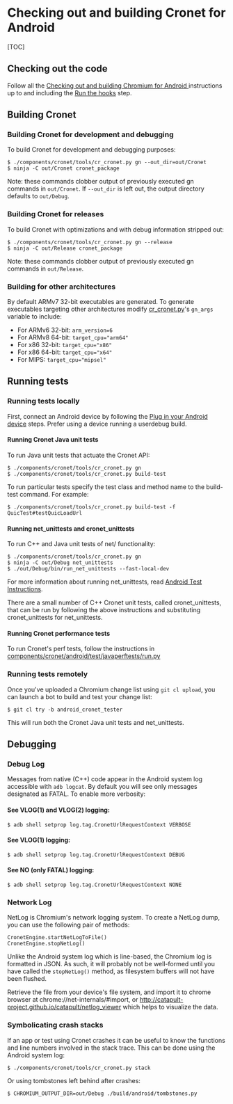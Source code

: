 # Checking out and building Cronet for Android

[TOC]

## Checking out the code

Follow all the
[Checking out and building Chromium for Android
](../../../docs/android_build_instructions.md) instructions up to and including
the
[Run the hooks](../../../docs/android_build_instructions.md#Run-the-hooks) step.

## Building Cronet

### Building Cronet for development and debugging

To build Cronet for development and debugging purposes:

```shell
$ ./components/cronet/tools/cr_cronet.py gn --out_dir=out/Cronet
$ ninja -C out/Cronet cronet_package
```

Note: these commands clobber output of previously executed gn commands in
`out/Cronet`. If `--out_dir` is left out, the output directory defaults to
`out/Debug`.

### Building Cronet for releases

To build Cronet with optimizations and with debug information stripped out:

```shell
$ ./components/cronet/tools/cr_cronet.py gn --release
$ ninja -C out/Release cronet_package
```

Note: these commands clobber output of previously executed gn commands in
`out/Release`.

### Building for other architectures

By default ARMv7 32-bit executables are generated. To generate executables
targeting other architectures modify [cr_cronet.py](../tools/cr_cronet.py)'s
`gn_args` variable to include:

*   For ARMv6 32-bit: `arm_version=6`
*   For ARMv8 64-bit: `target_cpu="arm64"`
*   For x86 32-bit: `target_cpu="x86"`
*   For x86 64-bit: `target_cpu="x64"`
*   For MIPS: `target_cpu="mipsel"`

## Running tests

### Running tests locally

First, connect an Android device by following the [Plug in your Android
device](../../../docs/android_build_instructions.md#Plug-in-your-Android-device)
steps. Prefer using a device running a userdebug build.

#### Running Cronet Java unit tests

To run Java unit tests that actuate the Cronet API:

```shell
$ ./components/cronet/tools/cr_cronet.py gn
$ ./components/cronet/tools/cr_cronet.py build-test
```

To run particular tests specify the test class and method name to the build-test
command. For example:

```shell
$ ./components/cronet/tools/cr_cronet.py build-test -f QuicTest#testQuicLoadUrl
```

#### Running net_unittests and cronet_unittests

To run C++ and Java unit tests of net/ functionality:

```shell
$ ./components/cronet/tools/cr_cronet.py gn
$ ninja -C out/Debug net_unittests
$ ./out/Debug/bin/run_net_unittests --fast-local-dev
```

For more information about running net_unittests, read
[Android Test Instructions](../../../docs/android_test_instructions.md).

There are a small number of C++ Cronet unit tests, called cronet_unittests, that
can be run by following the above instructions and substituting cronet_unittests
for net_unittests.

#### Running Cronet performance tests

To run Cronet's perf tests, follow the instructions in
[components/cronet/android/test/javaperftests/run.py](test/javaperftests/run.py)

### Running tests remotely

Once you've uploaded a Chromium change list using `git cl upload`, you can
launch a bot to build and test your change list:

```shell
$ git cl try -b android_cronet_tester
```

This will run both the Cronet Java unit tests and net_unittests.

## Debugging

### Debug Log

Messages from native (C++) code appear in the Android system log accessible with
`adb logcat`. By default you will see only messages designated as FATAL. To
enable more verbosity:

#### See VLOG(1) and VLOG(2) logging:

```shell
$ adb shell setprop log.tag.CronetUrlRequestContext VERBOSE
```

#### See VLOG(1) logging:

```shell
$ adb shell setprop log.tag.CronetUrlRequestContext DEBUG
```

#### See NO (only FATAL) logging:

```shell
$ adb shell setprop log.tag.CronetUrlRequestContext NONE
```

### Network Log

NetLog is Chromium's network logging system. To create a NetLog dump, you can
use the following pair of methods:

```
CronetEngine.startNetLogToFile()
CronetEngine.stopNetLog()
```

Unlike the Android system log which is line-based, the Chromium log is formatted
in JSON.  As such, it will probably not be well-formed until you have called the
`stopNetLog()` method, as filesystem buffers will not have been flushed.

Retrieve the file from your device's file system, and import it to chrome
browser at chrome://net-internals/#import, or
http://catapult-project.github.io/catapult/netlog_viewer which helps to
visualize the data.

### Symbolicating crash stacks

If an app or test using Cronet crashes it can be useful to know the functions
and line numbers involved in the stack trace. This can be done using the
Android system log:

```shell
$ ./components/cronet/tools/cr_cronet.py stack
```

Or using tombstones left behind after crashes:

```shell
$ CHROMIUM_OUTPUT_DIR=out/Debug ./build/android/tombstones.py
```
